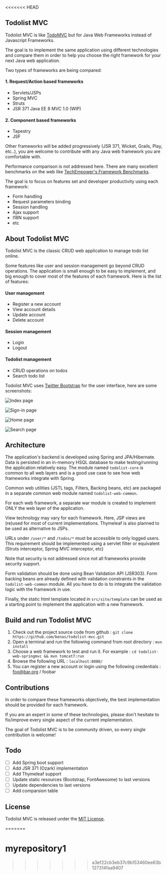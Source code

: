 <<<<<<< HEAD
## Todolist MVC

Todolist MVC is like [TodoMVC][] but for Java Web Frameworks instead of Javascript Frameworks.

The goal is to implement the same application using different technologies and compare them
 in order to help you choose the right framework for your next Java web application.

Two types of frameworks are being compared:

#### 1. Request/Action based frameworks

* Servlets/JSPs 
* Spring MVC
* Struts
* JSR 371 Java EE 8 MVC 1.0 (WIP)

#### 2. Component based frameworks

* Tapestry
* JSF

Other frameworks will be added progressively (JSR 371, Wicket, Grails, Play, etc..), you are welcome to contribute with any Java web framework you are comfortable with.

Performance comparison is not addressed here. There are many excellent benchmarks on the web like [TechEmpower's Framework Benchmarks][].

The goal is to focus on features set and developer productivity using each framework:

* Form handling
* Request parameters binding
* Session handling
* Ajax support
* I18N support
* etc

## About Todolist MVC

Todolist MVC is the classic CRUD web application to manage todo list online.

Some features like user and session management go beyond CRUD operations.
 The application is small enough to be easy to implement, and big enough to cover most of the features of each framework.
 Here is the list of features:
 
#### User management

* Register a new account
* View account details
* Update account
* Delete account

#### Session management

* Login
* Logout

#### Todolist management

* CRUD operations on todos
* Search todo list

Todolist MVC uses [Twitter Bootstrap][] for the user interface, here are some screenshots:

![Index page](https://github.com/benas/todolist-mvc/raw/master/src/site/screenshots/todolist-index.png)

![Sign-in page](https://github.com/benas/todolist-mvc/raw/master/src/site/screenshots/todolist-signin.png)

![Home page](https://github.com/benas/todolist-mvc/raw/master/src/site/screenshots/todolist-home.png)

![Search page](https://github.com/benas/todolist-mvc/raw/master/src/site/screenshots/todolist-search.png)

## Architecture

The application's backend is developed using Spring and JPA/Hibernate. Data is persisted in an in-memory HSQL database to make testing/running the application relatively easy.
The module named `todolist-core` is common to all web layers and is a good use case to see how web frameworks integrate with Spring.

Common web utilities (JSTL tags, Filters, Backing beans, etc) are packaged in a separate common web module named `todolist-web-common`.

For each web framework, a separate war module is created to implement ONLY the web layer of the application.

View technology may vary for each framework. Here, JSP views are (re)used for most of current implementations. Thymeleaf is also planned to be used as alternative to JSPs.

URLs under `/user/*` and `/todos/*` must be accessible to only logged users. 
This requirement should be implemented using a servlet filter or equivalent (Struts interceptor, Spring MVC interceptor, etc)

Note that security is not addressed since not all frameworks provide security support.

Form validation should be done using Bean Validation API (JSR303). Form backing beans are already defined with validation constraints in the `todolist-web-common` module.
All you have to do is to integrate the validation logic with the framework in use.

Finally, the static html template located in `src/site/template` can be used as a starting point to implement the application with a new framework.

## Build and run Todolist MVC

1.  Check out the project source code from github : `git clone https://github.com/benas/todolist-mvc.git`
2.  Open a terminal and run the following command from root directory : `mvn install`
3.  Choose a web framework to test and run it. For example : `cd todolist-web-springmvc && mvn tomcat7:run`
4.  Browse the following URL : `localhost:8080/`
5.  You can register a new account or login using the following credentials : foo@bar.org / foobar

## Contributions

In order to compare these frameworks objectively, the best implementation should be provided for each framework.

If you are an expert in some of these technologies, please don't hesitate to fix/improve every single aspect of the current implementation.

The goal of Todolist MVC is to be community driven, so every single contribution is welcome!

## Todo

- [ ] Add Spring boot support
- [ ] Add JSR 371 (Ozark) implementation
- [ ] Add Thymeleaf support
- [ ] Update static resources (Bootstrap, FontAwesome) to last versions
- [ ] Update dependencies to last versions
- [ ] Add comparsion table

## License
Todolist MVC is released under the [MIT License][].

[TodoMVC]: http://todomvc.com/
[TechEmpower's Framework Benchmarks]: https://github.com/TechEmpower/FrameworkBenchmarks
[Twitter Bootstrap]: http://getbootstrap.com/
[MIT License]: http://opensource.org/licenses/mit-license.php/
=======
# myrepository1
>>>>>>> a3ef22cb3eb37c9b153460ee63b127314faa9407
